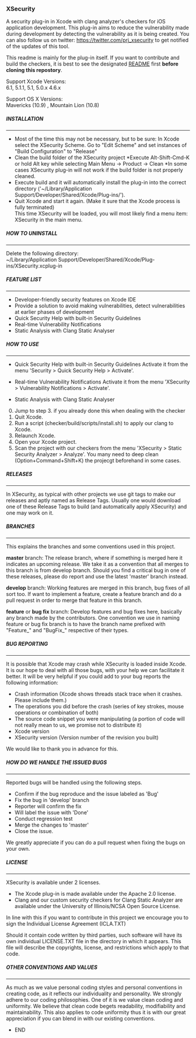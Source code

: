 ### XSecurity

A security plug-in in Xcode with clang analyzer's checkers for iOS application development. 
This plug-in aims to reduce the vulnerability made during development by detecting the vulnerability 
as it is being created. You can also follow us on twitter: https://twitter.com/prj_xsecurity to get notified of the updates of this tool.

This readme is mainly for the plug-in itself. If you want to contribute and build the checkers, it is best to see
the designated [README](https://github.com/XSecurity/XSecurity/tree/master/checker) first **before cloning this repostory**.

Support Xcode Versions:  
6.1, 5.1.1, 5.1, 5.0.x 4.6.x

Support OS X Versions:  
Mavericks (10.9) , Mountain Lion (10.8)


##### INSTALLATION
_____________________________

- Most of the time this may not be necessary, but to be sure:
In Xcode select the XSecurity Scheme. Go to "Edit Scheme" and set instances of "Build Configuration" to "Release"  
- Clean the build folder of the XSecurity project
  *Execute Alt-Shift-Cmd-K or hold Alt key while selecting  Main Menu -> Product -> Clean
  *In some cases XSecurity plug-in will not work if the build folder is not properly cleaned. 
- Execute build and it will automatically install the plug-in into the correct directory ('~/Library/Application Support/Developer/Shared/Xcode/Plug-ins/').  
- Quit Xcode and start it again. (Make it sure that the Xcode process is fully terminated)  
This time XSecurity will be loaded, you will most likely find a menu item: XSecurity in the main menu. 


##### HOW TO UNINSTALL
_____________________________

Delete the following directory:  
~/Library/Application Support/Developer/Shared/Xcode/Plug-ins/XSecurity.xcplug-in


##### FEATURE LIST
_____________________________

- Developer-friendly security features on Xcode IDE
- Provide a solution to avoid making vulnerabilities, detect vulnerabilities at earlier phases of 
  development
- Quick Security Help with built-in Security Guidelines
- Real-time Vulnerability Notifications
- Static Analysis with Clang Static Analyser

##### HOW TO USE
_____________________________

- Quick Security Help with built-in Security Guidelines
 Activate it from the menu 'Security > Quick Security Help > Activate'.

- Real-time Vulnerability Notifications
 Activate it from the menu 'XSecurity > Vulnerability Notifications > Activate'.

- Static Analysis with Clang Static Analyser
 0. Jump to step 3. if you already done this when dealing with the checker  
 1. Quit Xcode.
 2. Run a script (checker/build/scripts/install.sh) to apply our clang to Xcode.
 3. Relaunch Xcode.
 4. Open your Xcode project.
 5. Scan the project with our checkers from the menu 'XSecurity > Static Security Analyzer > Analyze'.
    You many need to deep clean (Option+Command+Shift+K) the projecgt beforehand in some cases.


##### RELEASES
_____________________________

In XSecurity, as typical with other projects we use git tags to make our releases and aptly named as 
Release Tags. Usually one would download one of these Release Tags to build (and automatically 
apply XSecurity) and one may work on it. 


##### BRANCHES
_____________________________

This explains the branches and some conventions used in this project.

**master** branch:
  The release branch, where if something is merged here it indicates an upcoming release. 
  We take it as a convention that all merges to this branch is from develop branch. 
  Should you find a critical bug in one of these releases, please do report and use the latest 'master'
  branch instead.
                   
**develop** branch:
  Working features are merged in this branch, bug fixes of all sort too. If want to implement a feature,
  create a feature branch and do a pull request in order to merge that feature in this branch.

**feature** or **bug fix** branch:
  Develop features and bug fixes here, basically any branch made by the contributors. One convention we use
  in naming feature or bug fix branch is to have the branch name prefixed with "Feature_" and "BugFix_" 
  respective of their types.


##### BUG REPORTING
_____________________________

It is possible that Xcode may crash while XSecurity is loaded inside Xcode. It is our hope to deal with all 
those bugs, with your help we can facilitate it better. It will be very helpful if you could add to your bug 
reports the following information:

- Crash information (Xcode shows threads stack trace when it crashes. Please include them.)
- The operations you did before the crash (series of key strokes, mouse operations or combination of both)
- The source code snippet you were manipulating (a portion of code will not really mean to us, we promise not 
  to distribute it)
- Xcode version
- XSecurity version (Version number of the revision you built)

We would like to thank you in advance for this.

##### HOW DO WE HANDLE THE ISSUED BUGS
_____________________________

Reported bugs will be handled using the following steps.

- Confirm if the bug reproduce and the issue labeled as 'Bug'
- Fix the bug in 'develop' branch
- Reporter will confirm the fix
- Will label the issue with 'Done'
- Conduct regression test
- Merge the changes to 'master'
- Close the issue.

We greatly appreciate if you can do a pull request when fixing the bugs on your own.


##### LICENSE
_____________________________

XSecurity is available under 2 licenses.
- The Xcode plug-in is made available under the Apache 2.0 license.
- Clang and our custom security checkers for Clang Static Analyzer are available under the University of Illinois/NCSA Open Source License.

In line with this if you want to contribute in this project we encourage you to sign the Individual License Agreement (ICLA.TXT)

Should it contain code written by third parties, such software will have its own individual LICENSE.TXT file in the directory in which it appears. This file will describe the copyrights, license, and restrictions which apply to that code.

##### OTHER CONVENTIONS AND VALUES
_____________________________

As much as we value personal coding styles and personal conventions in creating code, as it reflects
our individuality and personality. We strongly adhere to our coding philosophies. One of it is we value 
clean coding and uniformity. We believe that clean code begets readability, modifiability and 
maintainability. This also applies to code uniformity thus it is with our great appreciation if you can 
blend in with our existing conventions.

- END
